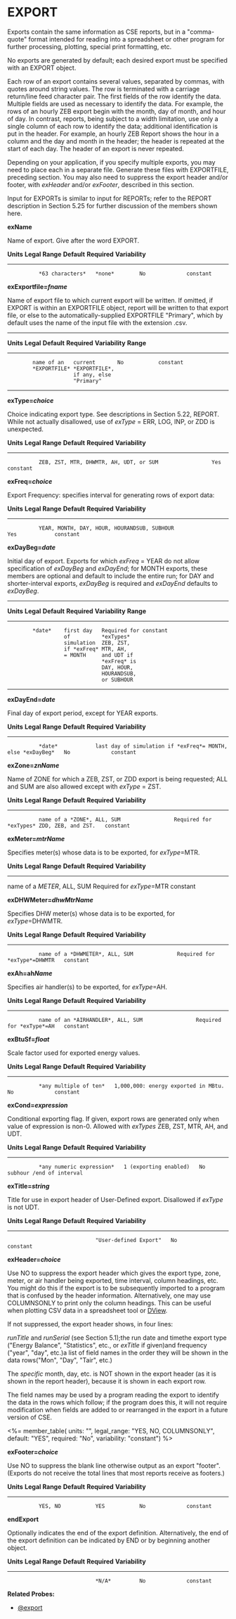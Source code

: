 # EXPORT

Exports contain the same information as CSE reports, but in a "comma-quote" format intended for reading into a spreadsheet or other program for further processing, plotting, special print formatting, etc.

No exports are generated by default; each desired export must be specified with an EXPORT object.

Each row of an export contains several values, separated by commas, with quotes around string values. The row is terminated with a carriage return/line feed character pair. The first fields of the row identify the data. Multiple fields are used as necessary to identify the data. For example, the rows of an hourly ZEB export begin with the month, day of month, and hour of day. In contrast, reports, being subject to a width limitation, use only a single column of each row to identify the data; additional identification is put in the header. For example, an hourly ZEB Report shows the hour in a column and the day and month in the header; the header is repeated at the start of each day. The header of an export is never repeated.

Depending on your application, if you specify multiple exports, you may need to place each in a separate file. Generate these files with EXPORTFILE, preceding section. You may also need to suppress the export header and/or footer, with *exHeader* and/or *exFooter*, described in this section.

Input for EXPORTs is similar to input for REPORTs; refer to the REPORT description in Section 5.25 for further discussion of the members shown here.

**exName**

Name of export. Give after the word EXPORT.

  **Units**   **Legal Range**   **Default**   **Required**   **Variability**
  ----------- ----------------- ------------- -------------- -----------------
              *63 characters*   *none*        No             constant

**exExportfile=*fname***

Name of export file to which current export will be written. If omitted, if EXPORT is within an EXPORTFILE object, report will be written to that export file, or else to the automatically-supplied EXPORTFILE "Primary", which by default uses the name of the input file with the extension .csv.

  -----------------------------------------------------------------
  **Units** **Legal**    **Default**   **Required** **Variability**
            **Range**
  --------- ------------ ------------- ------------ ---------------
            name of an   current       No           constant
            *EXPORTFILE* *EXPORTFILE*,
                         if any, else
                         "Primary"                    

  -----------------------------------------------------------------

**exType=*choice***

Choice indicating export type. See descriptions in Section 5.22, REPORT. While not actually disallowed, use of *exType* = ERR, LOG, INP, or ZDD is unexpected.

  **Units**   **Legal Range**                        **Default**   **Required**   **Variability**
  ----------- -------------------------------------- ------------- -------------- -----------------
              ZEB, ZST, MTR, DHWMTR, AH, UDT, or SUM                 Yes            constant

**exFreq=*choice***

Export Frequency: specifies interval for generating rows of export data:

  **Units**   **Legal Range**                               **Default**   **Required**   **Variability**
  ----------- --------------------------------------------- ------------- -------------- -----------------
              YEAR, MONTH, DAY, HOUR, HOURANDSUB, SUBHOUR                 Yes            constant

**exDayBeg=*date***

Initial day of export. Exports for which *exFreq* = YEAR do not allow specification of *exDayBeg* and *exDayEnd*; for MONTH exports, these members are optional and default to include the entire run; for DAY and shorter-interval exports, *exDayBeg* is required and *exDayEnd* defaults to *exDayBeg*.

  ------------------------------------------------------------
  **Units** **Legal** **Default** **Required** **Variability**
            **Range**
  --------- --------- ----------- ------------ ---------------
            *date*    first day   Required for constant
                      of          *exTypes*
                      simulation  ZEB, ZST,
                      if *exFreq* MTR, AH,
                      = MONTH     and UDT if
                                  *exFreq* is
                                  DAY, HOUR,
                                  HOURANDSUB,
                                  or SUBHOUR

  ------------------------------------------------------------

**exDayEnd=*date***

Final day of export period, except for YEAR exports.

  **Units**   **Legal Range**   **Default**                                                  **Required**   **Variability**
  ----------- ----------------- ------------------------------------------------------------ -------------- -----------------
              *date*            last day of simulation if *exFreq*= MONTH, else *exDayBeg*   No             constant

**exZone=*znName***

Name of ZONE for which a ZEB, ZST, or ZDD export is being requested; ALL and SUM are also allowed except with *exType* = ZST.

  **Units**   **Legal Range**              **Default**   **Required**                                **Variability**
  ----------- ---------------------------- ------------- ------------------------------------------- -----------------
              name of a *ZONE*, ALL, SUM                 Required for *exTypes* ZDD, ZEB, and ZST.   constant

**exMeter=*mtrName***

Specifies meter(s) whose data is to be exported, for *exType*=MTR.

**Units**   **Legal Range**               **Default**   **Required**                **Variability**
----------- ----------------------------- ------------- --------------------------- -----------------
name of a *METER*, ALL, SUM                 Required for *exType*=MTR   constant

**exDHWMeter=*dhwMtrName***

Specifies DHW meter(s) whose data is to be exported, for *exType*=DHWMTR.

  **Units**   **Legal Range**               **Default**   **Required**                **Variability**
  ----------- ----------------------------- ------------- ------------------------------ -----------------
              name of a *DHWMETER*, ALL, SUM              Required for *exType*=DHWMTR   constant

**exAh=ah*Name***

Specifies air handler(s) to be exported, for *exType*=AH.

  **Units**   **Legal Range**                     **Default**   **Required**               **Variability**
  ----------- ----------------------------------- ------------- -------------------------- -----------------
              name of an *AIRHANDLER*, ALL, SUM                 Required for *exType*=AH   constant

**exBtuSf=*float***

Scale factor used for exported energy values.

  **Units**   **Legal Range**         **Default**                           **Required**   **Variability**
  ----------- ----------------------- ------------------------------------- -------------- -----------------
              *any multiple of ten*   1,000,000: energy exported in MBtu.   No             constant

**exCond=*expression***

Conditional exporting flag. If given, export rows are generated only when value of expression is non-0. Allowed with *exTypes* ZEB, ZST, MTR, AH, and UDT.

  **Units**   **Legal Range**            **Default**             **Required**   **Variability**
  ----------- -------------------------- ----------------------- -------------- --------------------------
              *any numeric expression*   1 (exporting enabled)   No             subhour /end of interval

**exTitle=*string***

Title for use in export header of User-Defined export. Disallowed if *exType* is not UDT.

  **Units**   **Legal Range**   **Default**             **Required**   **Variability**
  ----------- ----------------- ----------------------- -------------- -----------------
                                "User-defined Export"   No             constant

**exHeader=*choice***

Use NO to suppress the export header which gives the export type, zone, meter, or air handler being exported, time interval, column headings, etc. You might do this if the export is to be subsequently imported to a program that is confused by the header information. Alternatively, one may use COLUMNSONLY to print only the column headings. This can be useful when plotting CSV data in a spreadsheet tool or [DView](https://beopt.nrel.gov/downloadDView).

If not suppressed, the export header shows, in four lines:

*runTitle* and *runSerial* (see Section 5.1);the run date and timethe export type ("Energy Balance", "Statistics", etc., or *exTitle* if given)and frequency ("year", "day", etc.)a list of field names in the order they will be shown in the data rows("Mon", "Day", "Tair", etc.)

The *specific* month, day, etc. is NOT shown in the export header (as it is shown in the report header), because it is shown in each export row.

The field names may be used by a program reading the export to identify the data in the rows which follow; if the program does this, it will not require modification when fields are added to or rearranged in the export in a future version of CSE.

<%= member_table(
  units: "",
  legal_range: "YES, NO, COLUMNSONLY",
  default: "YES",
  required: "No",
  variability: "constant") %>

**exFooter=*choice***

Use NO to suppress the blank line otherwise output as an export "footer". (Exports do not receive the total lines that most reports receive as footers.)

  **Units**   **Legal Range**   **Default**   **Required**   **Variability**
  ----------- ----------------- ------------- -------------- -----------------
              YES, NO           YES           No             constant

**endExport**

Optionally indicates the end of the export definition. Alternatively, the end of the export definition can be indicated by END or by beginning another object.

  **Units**   **Legal Range**   **Default**   **Required**   **Variability**
  ----------- ----------------- ------------- -------------- -----------------
                                *N/A*         No             constant

**Related Probes:**

- [@export](#p_export)
